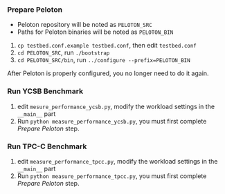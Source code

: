 ### Prepare Peloton

* Peloton repository will be noted as `PELOTON_SRC`
* Paths for Peloton binaries will be noted as `PELOTON_BIN`

1. `cp testbed.conf.example testbed.conf`, then edit `testbed.conf`
2. `cd PELOTON_SRC`, run `./bootstrap`
3. `cd PELOTON_SRC/bin`, run `../configure --prefix=PELOTON_BIN`

After Peloton is properly configured, you no longer need to do it again.

### Run YCSB Benchmark

1. edit `mesure_performance_ycsb.py`, modify the workload settings in the `__main__` part
2. Run `python measure_performance_ycsb.py`, you must first complete *Prepare Peloton* step.

### Run TPC-C Benchmark

1. edit `measure_performance_tpcc.py`, modify the workload settings in the `__main__` part
2. Run `python measure_performance_tpcc.py`, you must first complete *Prepare Peloton* step.
